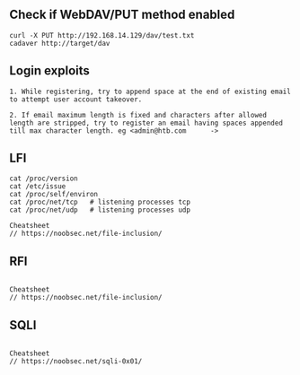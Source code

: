 ## Check if WebDAV/PUT method enabled

```
curl -X PUT http://192.168.14.129/dav/test.txt
cadaver http://target/dav
```

## Login exploits

	1. While registering, try to append space at the end of existing email to attempt user account takeover.

	2. If email maximum length is fixed and characters after allowed length are stripped, try to register an email having spaces appended till max character length. eg <admin@htb.com      ->


## LFI

```
cat /proc/version
cat /etc/issue
cat /proc/self/environ
cat /proc/net/tcp	# listening processes tcp
cat /proc/net/udp	# listening processes udp

Cheatsheet
// https://noobsec.net/file-inclusion/
```

## RFI

```

Cheatsheet
// https://noobsec.net/file-inclusion/
```

## SQLI

```

Cheatsheet
// https://noobsec.net/sqli-0x01/
```


